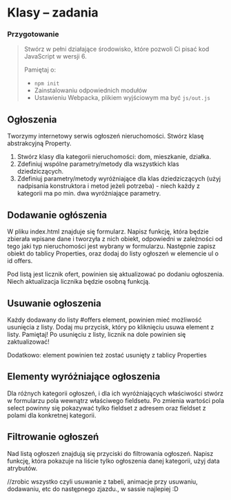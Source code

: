 
# Klasy  &ndash; zadania

### Przygotowanie

> Stwórz w pełni działające środowisko, które pozwoli Ci pisać kod JavaScript w wersji 6.
>
> Pamiętaj o:
> - ```npm init```
> - Zainstalowaniu odpowiednich modułów
> - Ustawieniu Webpacka, plikiem  wyjściowym  ma być `js/out.js`


## Ogłoszenia

Tworzymy internetowy serwis ogłoszeń nieruchomości.
Stwórz klasę abstrakcyjną Property.

1. Stwórz klasy dla kategorii nieruchomości: dom, mieszkanie, działka.
2. Zdefiniuj wspólne parametry/metody dla wszystkich klas dziedziczących.
3. Zdefiniuj parametry/metody wyróżniające dla klas dziedziczących (użyj nadpisania konstruktora i metod jeżeli potrzeba) - niech każdy z kategorii ma po min. dwa wyróżniające parametry.

## Dodawanie ogłószenia

W pliku index.html znajduje się formularz. Napisz funkcję, która będzie zbierała wpisane dane i tworzyła z nich obiekt, odpowiedni w zależności od tego jaki typ nieruchomości jest wybrany w formularzu.
Następnie zapisz obiekt do tablicy Properties, oraz dodaj do listy ogłoszeń w elemencie ul o id offers.

Pod listą jest licznik ofert, powinien się aktualizować po dodaniu ogłoszenia.
Niech aktualizacja licznika będzie osobną funkcją.

## Usuwanie ogłoszenia

Każdy dodawany do listy #offers element, powinien mieć możliwość usunięcia z listy.
Dodaj mu przycisk, który po kliknięciu usuwa element z listy.
Pamiętaj! Po usunięciu z listy, licznik na dole powinien się zaktualizować!

Dodatkowo: element powinien też zostać usunięty z tablicy Properties


## Elementy wyróżniające ogłoszenia
Dla różnych kategorii ogłoszeń, i dla ich wyróżniających właściwości stwórz w formularzu pola wewnątrz właściwego fieldsetu. Po zmienia wartości pola select powinny się pokazywać tylko fieldset z adresem oraz fieldset z polami dla konkretnej kategorii.


## Filtrowanie ogłoszeń

Nad listą ogłoszeń znajdują się przyciski do filtrowania ogłoszeń.
Napisz funkcję, która pokazuje na liście tylko ogłoszenia danej kategorii, użyj data atrybutów.

//zrobic wszystko czyli usuwanie z tabeli, animacje przy usuwaniu, dodawaniu, etc do następnego zjazdu., w sassie najlepiej :D
